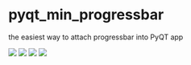 # pyqt_min_progressbar
the easiest way to attach progressbar into PyQT app

<PyQT Progress bar>
<img src=(https://user-images.githubusercontent.com/20329907/113539802-90a4cb80-9619-11eb-8581-658fd9e2766a.png)>
<img src=(https://user-images.githubusercontent.com/20329907/113539834-9ef2e780-9619-11eb-9fd1-7c23615df1d9.png)>
<img src=(https://user-images.githubusercontent.com/20329907/113539387-aebdfc00-9618-11eb-9038-2453ca608523.png)>

<Console>
<img src=(https://user-images.githubusercontent.com/20329907/113539576-09efee80-9619-11eb-8a6a-d398a87bcba6.png)>
